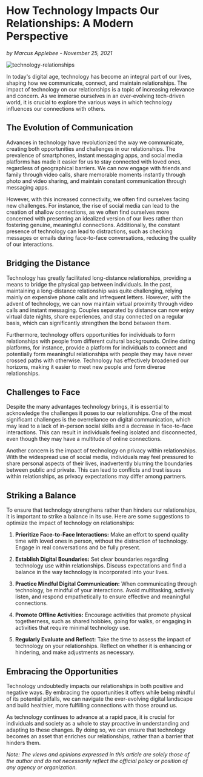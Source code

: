 # How Technology Impacts Our Relationships: A Modern Perspective

*by Marcus Applebee - November 25, 2021*

![technology-relationships](image-url)

In today's digital age, technology has become an integral part of our lives, shaping how we communicate, connect, and maintain relationships. The impact of technology on our relationships is a topic of increasing relevance and concern. As we immerse ourselves in an ever-evolving tech-driven world, it is crucial to explore the various ways in which technology influences our connections with others.

## The Evolution of Communication

Advances in technology have revolutionized the way we communicate, creating both opportunities and challenges in our relationships. The prevalence of smartphones, instant messaging apps, and social media platforms has made it easier for us to stay connected with loved ones, regardless of geographical barriers. We can now engage with friends and family through video calls, share memorable moments instantly through photo and video sharing, and maintain constant communication through messaging apps.

However, with this increased connectivity, we often find ourselves facing new challenges. For instance, the rise of social media can lead to the creation of shallow connections, as we often find ourselves more concerned with presenting an idealized version of our lives rather than fostering genuine, meaningful connections. Additionally, the constant presence of technology can lead to distractions, such as checking messages or emails during face-to-face conversations, reducing the quality of our interactions.

## Bridging the Distance

Technology has greatly facilitated long-distance relationships, providing a means to bridge the physical gap between individuals. In the past, maintaining a long-distance relationship was quite challenging, relying mainly on expensive phone calls and infrequent letters. However, with the advent of technology, we can now maintain virtual proximity through video calls and instant messaging. Couples separated by distance can now enjoy virtual date nights, share experiences, and stay connected on a regular basis, which can significantly strengthen the bond between them.

Furthermore, technology offers opportunities for individuals to form relationships with people from different cultural backgrounds. Online dating platforms, for instance, provide a platform for individuals to connect and potentially form meaningful relationships with people they may have never crossed paths with otherwise. Technology has effectively broadened our horizons, making it easier to meet new people and form diverse relationships.

## Challenges to Face

Despite the many advantages technology brings, it is essential to acknowledge the challenges it poses to our relationships. One of the most significant challenges is the overreliance on digital communication, which may lead to a lack of in-person social skills and a decrease in face-to-face interactions. This can result in individuals feeling isolated and disconnected, even though they may have a multitude of online connections.

Another concern is the impact of technology on privacy within relationships. With the widespread use of social media, individuals may feel pressured to share personal aspects of their lives, inadvertently blurring the boundaries between public and private. This can lead to conflicts and trust issues within relationships, as privacy expectations may differ among partners.

## Striking a Balance

To ensure that technology strengthens rather than hinders our relationships, it is important to strike a balance in its use. Here are some suggestions to optimize the impact of technology on relationships:

1. **Prioritize Face-to-Face Interactions:** Make an effort to spend quality time with loved ones in person, without the distraction of technology. Engage in real conversations and be fully present.

2. **Establish Digital Boundaries:** Set clear boundaries regarding technology use within relationships. Discuss expectations and find a balance in the way technology is incorporated into your lives.

3. **Practice Mindful Digital Communication:** When communicating through technology, be mindful of your interactions. Avoid multitasking, actively listen, and respond empathetically to ensure effective and meaningful connections.

4. **Promote Offline Activities:** Encourage activities that promote physical togetherness, such as shared hobbies, going for walks, or engaging in activities that require minimal technology use.

5. **Regularly Evaluate and Reflect:** Take the time to assess the impact of technology on your relationships. Reflect on whether it is enhancing or hindering, and make adjustments as necessary.

## Embracing the Opportunities

Technology undoubtedly impacts our relationships in both positive and negative ways. By embracing the opportunities it offers while being mindful of its potential pitfalls, we can navigate the ever-evolving digital landscape and build healthier, more fulfilling connections with those around us.

As technology continues to advance at a rapid pace, it is crucial for individuals and society as a whole to stay proactive in understanding and adapting to these changes. By doing so, we can ensure that technology becomes an asset that enriches our relationships, rather than a barrier that hinders them.

*Note: The views and opinions expressed in this article are solely those of the author and do not necessarily reflect the official policy or position of any agency or organization.*
